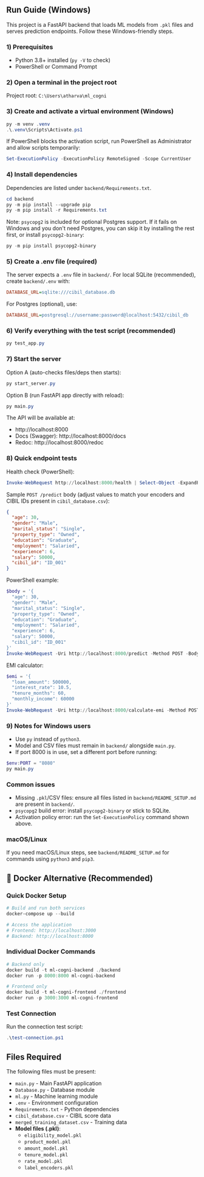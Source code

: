 ## Run Guide (Windows)

This project is a FastAPI backend that loads ML models from `.pkl` files and serves prediction endpoints. Follow these Windows-friendly steps.

### 1) Prerequisites
- Python 3.8+ installed (`py -V` to check)
- PowerShell or Command Prompt

### 2) Open a terminal in the project root
Project root: `C:\Users\atharva\ml_cogni`

### 3) Create and activate a virtual environment (Windows)
```powershell
py -m venv .venv
.\.venv\Scripts\Activate.ps1
```

If PowerShell blocks the activation script, run PowerShell as Administrator and allow scripts temporarily:
```powershell
Set-ExecutionPolicy -ExecutionPolicy RemoteSigned -Scope CurrentUser
```

### 4) Install dependencies
Dependencies are listed under `backend/Requirements.txt`.
```powershell
cd backend
py -m pip install --upgrade pip
py -m pip install -r Requirements.txt
```

Note: `psycopg2` is included for optional Postgres support. If it fails on Windows and you don't need Postgres, you can skip it by installing the rest first, or install `psycopg2-binary`:
```powershell
py -m pip install psycopg2-binary
```

### 5) Create a .env file (required)
The server expects a `.env` file in `backend/`. For local SQLite (recommended), create `backend/.env` with:
```ini
DATABASE_URL=sqlite:///cibil_database.db
```

For Postgres (optional), use:
```ini
DATABASE_URL=postgresql://username:password@localhost:5432/cibil_db
```

### 6) Verify everything with the test script (recommended)
```powershell
py test_app.py
```

### 7) Start the server
Option A (auto-checks files/deps then starts):
```powershell
py start_server.py
```

Option B (run FastAPI app directly with reload):
```powershell
py main.py
```

The API will be available at:
- http://localhost:8000
- Docs (Swagger): http://localhost:8000/docs
- Redoc: http://localhost:8000/redoc

### 8) Quick endpoint tests
Health check (PowerShell):
```powershell
Invoke-WebRequest http://localhost:8000/health | Select-Object -ExpandProperty Content
```

Sample `POST /predict` body (adjust values to match your encoders and CIBIL IDs present in `cibil_database.csv`):
```json
{
  "age": 30,
  "gender": "Male",
  "marital_status": "Single",
  "property_type": "Owned",
  "education": "Graduate",
  "employment": "Salaried",
  "experience": 6,
  "salary": 50000,
  "cibil_id": "ID_001"
}
```

PowerShell example:
```powershell
$body = '{
  "age": 30,
  "gender": "Male",
  "marital_status": "Single",
  "property_type": "Owned",
  "education": "Graduate",
  "employment": "Salaried",
  "experience": 6,
  "salary": 50000,
  "cibil_id": "ID_001"
}'
Invoke-WebRequest -Uri http://localhost:8000/predict -Method POST -Body $body -ContentType 'application/json' | Select-Object -ExpandProperty Content
```

EMI calculator:
```powershell
$emi = '{
  "loan_amount": 500000,
  "interest_rate": 10.5,
  "tenure_months": 60,
  "monthly_income": 60000
}'
Invoke-WebRequest -Uri http://localhost:8000/calculate-emi -Method POST -Body $emi -ContentType 'application/json' | Select-Object -ExpandProperty Content
```

### 9) Notes for Windows users
- Use `py` instead of `python3`.
- Model and CSV files must remain in `backend/` alongside `main.py`.
- If port 8000 is in use, set a different port before running:
```powershell
$env:PORT = "8080"
py main.py
```

### Common issues
- Missing `.pkl`/CSV files: ensure all files listed in `backend/README_SETUP.md` are present in `backend/`.
- `psycopg2` build error: install `psycopg2-binary` or stick to SQLite.
- Activation policy error: run the `Set-ExecutionPolicy` command shown above.

### macOS/Linux
If you need macOS/Linux steps, see `backend/README_SETUP.md` for commands using `python3` and `pip3`.

## 🐳 Docker Alternative (Recommended)

### Quick Docker Setup
```powershell
# Build and run both services
docker-compose up --build

# Access the application
# Frontend: http://localhost:3000
# Backend: http://localhost:8000
```

### Individual Docker Commands
```powershell
# Backend only
docker build -t ml-cogni-backend ./backend
docker run -p 8000:8000 ml-cogni-backend

# Frontend only  
docker build -t ml-cogni-frontend ./frontend
docker run -p 3000:3000 ml-cogni-frontend
```

### Test Connection
Run the connection test script:
```powershell
.\test-connection.ps1
```
## Files Required

The following files must be present:
- `main.py` - Main FastAPI application
- `Database.py` - Database module
- `ml.py` - Machine learning module
- `.env` - Environment configuration
- `Requirements.txt` - Python dependencies
- `cibil_database.csv` - CIBIL score data
- `merged_training_dataset.csv` - Training data
- **Model files (.pkl)**:
  - `eligibility_model.pkl`
  - `product_model.pkl`
  - `amount_model.pkl`
  - `tenure_model.pkl`
  - `rate_model.pkl`
  - `label_encoders.pkl`


